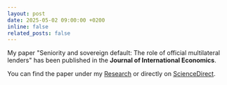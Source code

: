 ```yaml
---
layout: post
date: 2025-05-02 09:00:00 +0200
inline: false
related_posts: false
---
```


My paper "Seniority and sovereign default: The role of official multilateral lenders" has been published in the **Journal of International Economics**.

You can find the paper under my [Research](/research/) or directly on [ScienceDirect](https://www.sciencedirect.com/science/article/pii/S0022199625000546?via%3Dihub).
